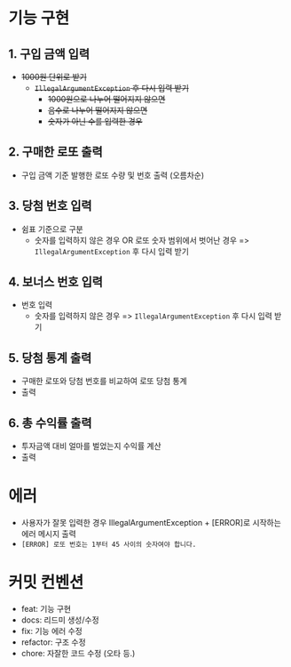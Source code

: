 # 기능 구현 
## 1. 구입 금액 입력
* ~~1000원 단위로 받기~~
  * ~~`IllegalArgumentException` 후 다시 입력 받기~~
    * ~~1000원으로 나누어 떨어지지 않으면~~
    * ~~음수로 나누어 떨어지지 않으면~~
    * ~~숫자가 아닌 수를 입력한 경우~~
## 2. 구매한 로또 출력
* 구입 금액 기준 발행한 로또 수량 및 번호 출력 (오름차순)
## 3. 당첨 번호 입력
* 쉼표 기준으로 구분
  * 숫자를 입력하지 않은 경우  OR 로또 숫자 범위에서 벗어난 경우 => `IllegalArgumentException` 후 다시 입력 받기
## 4. 보너스 번호 입력
* 번호 입력 
  * 숫자를 입력하지 않은 경우 => `IllegalArgumentException` 후 다시 입력 받기
## 5. 당첨 통계 출력 
* 구매한 로또와 당첨 번호를 비교하여 로또 당첨 통계
* 출력
## 6. 총 수익률 출력
* 투자금액 대비 얼마를 벌었는지 수익률 계산 
* 출력

# 에러
* 사용자가 잘못 입력한 경우  IllegalArgumentException + [ERROR]로 시작하는 에러 메시지 출력
* `[ERROR] 로또 번호는 1부터 45 사이의 숫자여야 합니다.`

# 커밋 컨벤션
* feat: 기능 구현
* docs: 리드미 생성/수정
* fix: 기능 에러 수정
* refactor: 구조 수정
* chore: 자잘한 코드 수정 (오타 등.)